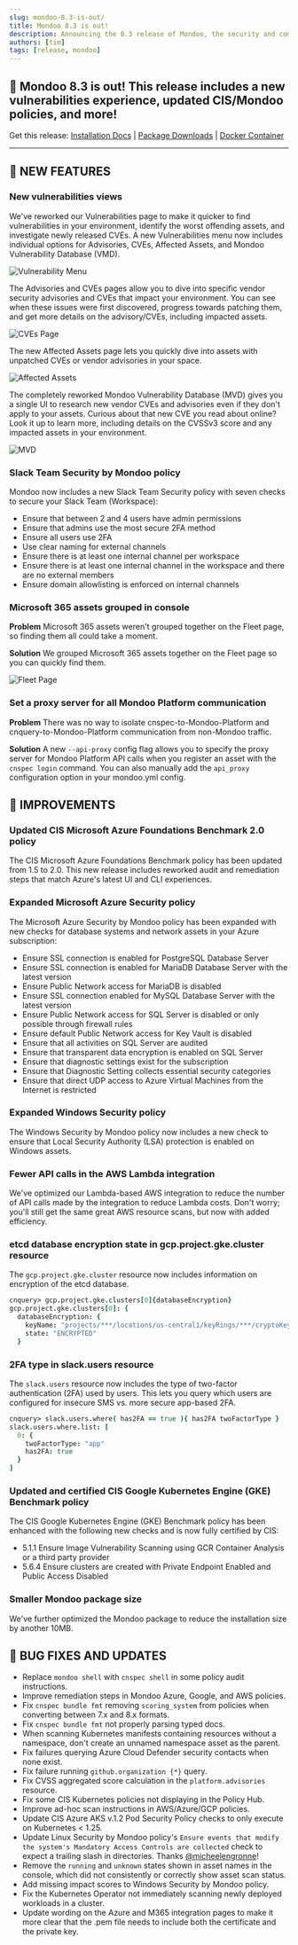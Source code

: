 ```yaml
---
slug: mondoo-8.3-is-out/
title: Mondoo 8.3 is out!
description: Announcing the 8.3 release of Mondoo, the security and compliance platform that prioritizes risks that matter most in your infrastructure.
authors: [tim]
tags: [release, mondoo]
---
```


## 🥳 Mondoo 8.3 is out! This release includes a new vulnerabilities experience, updated CIS/Mondoo policies, and more!

Get this release: [Installation Docs](/cnspec/) | [Package Downloads](https://releases.mondoo.com/cnspec/) | [Docker Container](https://hub.docker.com/r/mondoo/cnspec)

---

## 🎉 NEW FEATURES

### New vulnerabilities views

We've reworked our Vulnerabilities page to make it quicker to find vulnerabilities in your environment, identify the worst offending assets, and investigate newly released CVEs. A new Vulnerabilities menu now includes individual options for Advisories, CVEs, Affected Assets, and Mondoo Vulnerability Database (VMD).

![Vulnerability Menu](/img/releases/2023-03-28-mondoo-8.3-is-out/vulns_menu.png)

The Advisories and CVEs pages allow you to dive into specific vendor security advisories and CVEs that impact your environment. You can see when these issues were first discovered, progress towards patching them, and get more details on the advisory/CVEs, including impacted assets.

![CVEs Page](/img/releases/2023-03-28-mondoo-8.3-is-out/cves_page.png)

The new Affected Assets page lets you quickly dive into assets with unpatched CVEs or vendor advisories in your space.

![Affected Assets](/img/releases/2023-03-28-mondoo-8.3-is-out/affected_assets.png)

The completely reworked Mondoo Vulnerability Database (MVD) gives you a single UI to research new vendor CVEs and advisories even if they don't apply to your assets. Curious about that new CVE you read about online? Look it up to learn more, including details on the CVSSv3 score and any impacted assets in your environment.

![MVD](/img/releases/2023-03-28-mondoo-8.3-is-out/mvd.png)

### Slack Team Security by Mondoo policy

Mondoo now includes a new Slack Team Security policy with seven checks to secure your Slack Team (Workspace):

- Ensure that between 2 and 4 users have admin permissions
- Ensure that admins use the most secure 2FA method
- Ensure all users use 2FA
- Use clear naming for external channels
- Ensure there is at least one internal channel per workspace
- Ensure there is at least one internal channel in the workspace and there are no external members
- Ensure domain allowlisting is enforced on internal channels

### Microsoft 365 assets grouped in console

**Problem** Microsoft 365 assets weren't grouped together on the Fleet page, so finding them all could take a moment.

**Solution** We grouped Microsoft 365 assets together on the Fleet page so you can quickly find them.

![Fleet Page](/img/releases/2023-03-28-mondoo-8.3-is-out/ms365_fleet.png)

### Set a proxy server for all Mondoo Platform communication

**Problem** There was no way to isolate cnspec-to-Mondoo-Platform and cnquery-to-Mondoo-Platform communication from non-Mondoo traffic.

**Solution** A new `--api-proxy` config flag allows you to specify the proxy server for Mondoo Platform API calls when you register an asset with the `cnspec login` command. You can also manually add the `api_proxy` configuration option in your mondoo.yml config.

## 🧹 IMPROVEMENTS

### Updated CIS Microsoft Azure Foundations Benchmark 2.0 policy

The CIS Microsoft Azure Foundations Benchmark policy has been updated from 1.5 to 2.0. This new release includes reworked audit and remediation steps that match Azure's latest UI and CLI experiences.

### Expanded Microsoft Azure Security policy

The Microsoft Azure Security by Mondoo policy has been expanded with new checks for database systems and network assets in your Azure subscription:

- Ensure SSL connection is enabled for PostgreSQL Database Server
- Ensure SSL connection is enabled for MariaDB Database Server with the latest version
- Ensure Public Network access for MariaDB is disabled
- Ensure SSL connection enabled for MySQL Database Server with the latest version
- Ensure Public Network access for SQL Server is disabled or only possible through firewall rules
- Ensure default Public Network access for Key Vault is disabled
- Ensure that all activities on SQL Server are audited
- Ensure that transparent data encryption is enabled on SQL Server
- Ensure that diagnostic settings exist for the subscription
- Ensure that Diagnostic Setting collects essential security categories
- Ensure that direct UDP access to Azure Virtual Machines from the Internet is restricted

### Expanded Windows Security policy

The Windows Security by Mondoo policy now includes a new check to ensure that Local Security Authority (LSA) protection is enabled on Windows assets.

### Fewer API calls in the AWS Lambda integration

We've optimized our Lambda-based AWS integration to reduce the number of API calls made by the integration to reduce Lambda costs. Don't worry; you'll still get the same great AWS resource scans, but now with added efficiency.

### etcd database encryption state in gcp.project.gke.cluster resource

The `gcp.project.gke.cluster` resource now includes information on encryption of the etcd database.

```coffeescript
cnquery> gcp.project.gke.clusters[0]{databaseEncryption}
gcp.project.gke.clusters[0]: {
  databaseEncryption: {
    keyName: "projects/***/locations/us-central1/keyRings/***/cryptoKeys/***"
    state: "ENCRYPTED"
  }
```

### 2FA type in slack.users resource

The `slack.users` resource now includes the type of two-factor authentication (2FA) used by users. This lets you query which users are configured for insecure SMS vs. more secure app-based 2FA.

```coffeescript
cnquery> slack.users.where( has2FA == true ){ has2FA twoFactorType }
slack.users.where.list: [
  0: {
    twoFactorType: "app"
    has2FA: true
  }
]
```

### Updated and certified CIS Google Kubernetes Engine (GKE) Benchmark policy

The CIS Google Kubernetes Engine (GKE) Benchmark policy has been enhanced with the following new checks and is now fully certified by CIS:

- 5.1.1 Ensure Image Vulnerability Scanning using GCR Container Analysis or a third party provider
- 5.6.4 Ensure clusters are created with Private Endpoint Enabled and Public Access Disabled

### Smaller Mondoo package size

We've further optimized the Mondoo package to reduce the installation size by another 10MB.

## 🐛 BUG FIXES AND UPDATES

- Replace `mondoo shell` with `cnspec shell` in some policy audit instructions.
- Improve remediation steps in Mondoo Azure, Google, and AWS policies.
- Fix `cnspec bundle fmt` removing `scoring_system` from policies when converting between 7.x and 8.x formats.
- Fix `cnspec bundle fmt` not properly parsing typed docs.
- When scanning Kubernetes manifests containing resources without a namespace, don't create an unnamed namespace asset as the parent.
- Fix failures querying Azure Cloud Defender security contacts when none exist.
- Fix failure running `github.organization {*}` query.
- Fix CVSS aggregated score calculation in the `platform.advisories` resource.
- Fix some CIS Kubernetes policies not displaying in the Policy Hub.
- Improve ad-hoc scan instructions in AWS/Azure/GCP policies.
- Update CIS Azure AKS v.1.2 Pod Security Policy checks to only execute on Kubernetes < 1.25.
- Update Linux Security by Mondoo policy's `Ensure events that modify the system's Mandatory Access Controls are collected` check to expect a trailing slash in directories. Thanks [@micheelengronne](https://github.com/micheelengronne)!
- Remove the `running` and `unknown` states shown in asset names in the console, which did not consistently or correctly show asset scan status.
- Add missing impact scores to Windows Security by Mondoo policy.
- Fix the Kubernetes Operator not immediately scanning newly deployed workloads in a cluster.
- Update wording on the Azure and M365 integration pages to make it more clear that the .pem file needs to include both the certificate and the private key.
